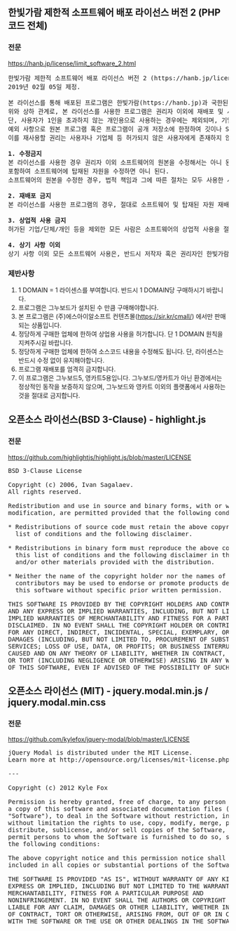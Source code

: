 ## 한빛가람 제한적 소프트웨어 배포 라이선스 버전 2 (PHP 코드 전체)
### 전문
<a href="https://hanb.jp/license/limit_software_2.html">https://hanb.jp/license/limit_software_2.html</a>

<pre>
한빛가람 제한적 소프트웨어 배포 라이선스 버전 2 (https://hanb.jp/license/limit_software_2.html)
2019년 02월 05일 제정.

본 라이선스를 통해 배포된 프로그램은 한빛가람(https://hanb.jp)과 국한된 권리자만이 모든 권리를 가질 수 있다.
위와 상하 관계로, 본 라이선스를 사용한 프로그램은 권리자 이외에 재배포 및 사용을 절대 금한다.
단, 사용자가 1인을 초과하지 않는 개인용으로 사용하는 경우에는 제외되며, 기업체는 허가되지 않는 한 사용을 절대로 금한다.
예외 사항으로 원본 프로그램 혹은 프로그램이 공개 저장소에 한정하여 깃이나 SVN 등의 버전 관리 프로그램에서의 포크는 허용하나
이를 재사용할 권리는 사용자나 기업체 등 허가되지 않은 사용자에게 존재하지 않는다.

<b>1. 수정금지</b>
본 라이선스를 사용한 경우 권리자 이외 소프트웨어의 원본을 수정해서는 아니 된다.
포함하여 소프트웨어에 탑재된 자원을 수정하면 아니 된다.
소프트웨어의 원본을 수정한 경우, 법적 책임과 그에 따른 절차는 모두 사용한 사용자와 탑재된 소프트웨어 퍼블리셔 혹은 해당 관리자에게 청구한다.

<b>2. 재배포 금지</b>
본 라이선스를 사용한 프로그램의 경우, 절대로 소프트웨어 및 탑재된 자원 재배포를 불허한다.

<b>3. 상업적 사용 금지</b>
허가된 기업/단체/개인 등을 제외한 모든 사람은 소프트웨어의 상업적 사용을 절대로 하여선 아니 된다.

<b>4. 상기 사항 이외</b>
상기 사항 이외 모든 소프트웨어 사용은, 반드시 저작자 혹은 권리자인 한빛가람에게 문의 후 허가가 나온 경우에만 사용해야 한다.
</pre>

### 제반사항
1. 1 DOMAIN = 1 라이센스를 부여합니다. 반드시 1 DOMAIN당 구매하시기 바랍니다.
2. 프로그램은 그누보드가 설치된 수 만큼 구매해야합니다.
3. 본 프로그램은 (주)에스아이알소프트 컨텐츠몰(https://sir.kr/cmall/) 에서만 판매되는 상품입니다.
4. 정당하게 구매한 업체에 한하여 상업용 사용을 허가합니다. 단 1 DOMAIN 원칙을 지켜주시길 바랍니다.
5. 정당하게 구매한 업체에 한하여 소스코드 내용을 수정해도 됩니다. 단, 라이센스는 반드시 수정 없이 유지해야합니다.
6. 프로그램 재배포를 엄격히 금지합니다.
7. 이 프로그램은 그누보드5, 영카트5용입니다. 그누보드/영카트가 아닌 환경에서는 정상적인 동작을 보증하지 않으며, 그누보드와 영카트 이외의 플랫폼에서 사용하는 것을 절대로 금지합니다.

## 오픈소스 라이선스(BSD 3-Clause) - highlight.js
### 전문
<a href="https://github.com/highlightjs/highlight.js/blob/master/LICENSE">https://github.com/highlightjs/highlight.js/blob/master/LICENSE</a>
<pre>
BSD 3-Clause License

Copyright (c) 2006, Ivan Sagalaev.
All rights reserved.

Redistribution and use in source and binary forms, with or without
modification, are permitted provided that the following conditions are met:

* Redistributions of source code must retain the above copyright notice, this
  list of conditions and the following disclaimer.

* Redistributions in binary form must reproduce the above copyright notice,
  this list of conditions and the following disclaimer in the documentation
  and/or other materials provided with the distribution.

* Neither the name of the copyright holder nor the names of its
  contributors may be used to endorse or promote products derived from
  this software without specific prior written permission.

THIS SOFTWARE IS PROVIDED BY THE COPYRIGHT HOLDERS AND CONTRIBUTORS "AS IS"
AND ANY EXPRESS OR IMPLIED WARRANTIES, INCLUDING, BUT NOT LIMITED TO, THE
IMPLIED WARRANTIES OF MERCHANTABILITY AND FITNESS FOR A PARTICULAR PURPOSE ARE
DISCLAIMED. IN NO EVENT SHALL THE COPYRIGHT HOLDER OR CONTRIBUTORS BE LIABLE
FOR ANY DIRECT, INDIRECT, INCIDENTAL, SPECIAL, EXEMPLARY, OR CONSEQUENTIAL
DAMAGES (INCLUDING, BUT NOT LIMITED TO, PROCUREMENT OF SUBSTITUTE GOODS OR
SERVICES; LOSS OF USE, DATA, OR PROFITS; OR BUSINESS INTERRUPTION) HOWEVER
CAUSED AND ON ANY THEORY OF LIABILITY, WHETHER IN CONTRACT, STRICT LIABILITY,
OR TORT (INCLUDING NEGLIGENCE OR OTHERWISE) ARISING IN ANY WAY OUT OF THE USE
OF THIS SOFTWARE, EVEN IF ADVISED OF THE POSSIBILITY OF SUCH DAMAGE.
</pre>

## 오픈소스 라이선스 (MIT) - jquery.modal.min.js / jquery.modal.min.css
### 전문
<a href="https://github.com/kylefox/jquery-modal/blob/master/LICENSE">https://github.com/kylefox/jquery-modal/blob/master/LICENSE</a>
<pre>
jQuery Modal is distributed under the MIT License.
Learn more at http://opensource.org/licenses/mit-license.php

---

Copyright (c) 2012 Kyle Fox

Permission is hereby granted, free of charge, to any person obtaining
a copy of this software and associated documentation files (the
"Software"), to deal in the Software without restriction, including
without limitation the rights to use, copy, modify, merge, publish,
distribute, sublicense, and/or sell copies of the Software, and to
permit persons to whom the Software is furnished to do so, subject to
the following conditions:

The above copyright notice and this permission notice shall be
included in all copies or substantial portions of the Software.

THE SOFTWARE IS PROVIDED "AS IS", WITHOUT WARRANTY OF ANY KIND,
EXPRESS OR IMPLIED, INCLUDING BUT NOT LIMITED TO THE WARRANTIES OF
MERCHANTABILITY, FITNESS FOR A PARTICULAR PURPOSE AND
NONINFRINGEMENT. IN NO EVENT SHALL THE AUTHORS OR COPYRIGHT HOLDERS BE
LIABLE FOR ANY CLAIM, DAMAGES OR OTHER LIABILITY, WHETHER IN AN ACTION
OF CONTRACT, TORT OR OTHERWISE, ARISING FROM, OUT OF OR IN CONNECTION
WITH THE SOFTWARE OR THE USE OR OTHER DEALINGS IN THE SOFTWARE.
</pre>